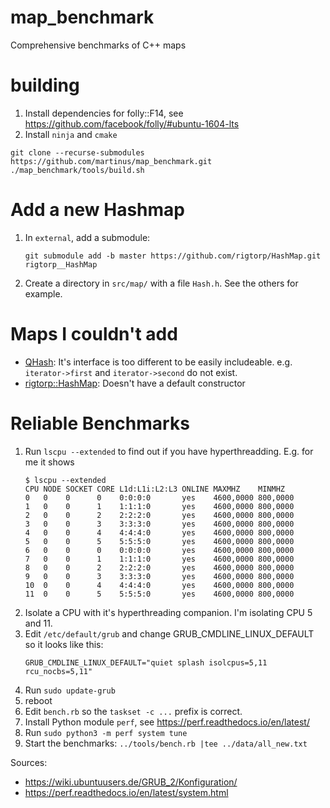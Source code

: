 # map_benchmark
Comprehensive benchmarks of C++ maps

# building

1. Install dependencies for folly::F14, see https://github.com/facebook/folly/#ubuntu-1604-lts
1. Install `ninja` and `cmake`

```
git clone --recurse-submodules https://github.com/martinus/map_benchmark.git
./map_benchmark/tools/build.sh
```

# Add a new Hashmap

1. In `external`, add a submodule:
   ```
   git submodule add -b master https://github.com/rigtorp/HashMap.git rigtorp__HashMap
   ```
2. Create a directory in `src/map/` with a file `Hash.h`. See the others for example.


# Maps I couldn't add
* [QHash](https://github.com/qt/qtbase): It's interface is too different to be easily includeable. e.g. `iterator->first` and `iterator->second` do not exist.
* [rigtorp::HashMap](https://github.com/rigtorp/HashMap): Doesn't have a default constructor


# Reliable Benchmarks

1. Run `lscpu --extended` to find out if you have hyperthreadding. E.g. for me it shows 
   ```
   $ lscpu --extended
   CPU NODE SOCKET CORE L1d:L1i:L2:L3 ONLINE MAXMHZ    MINMHZ
   0   0    0      0    0:0:0:0       yes    4600,0000 800,0000
   1   0    0      1    1:1:1:0       yes    4600,0000 800,0000
   2   0    0      2    2:2:2:0       yes    4600,0000 800,0000
   3   0    0      3    3:3:3:0       yes    4600,0000 800,0000
   4   0    0      4    4:4:4:0       yes    4600,0000 800,0000
   5   0    0      5    5:5:5:0       yes    4600,0000 800,0000
   6   0    0      0    0:0:0:0       yes    4600,0000 800,0000
   7   0    0      1    1:1:1:0       yes    4600,0000 800,0000
   8   0    0      2    2:2:2:0       yes    4600,0000 800,0000
   9   0    0      3    3:3:3:0       yes    4600,0000 800,0000
   10  0    0      4    4:4:4:0       yes    4600,0000 800,0000
   11  0    0      5    5:5:5:0       yes    4600,0000 800,0000
   ```
1. Isolate a CPU with it's hyperthreading companion. I'm isolating CPU 5 and 11.
1. Edit `/etc/default/grub` and change GRUB_CMDLINE_LINUX_DEFAULT so it looks like this:
   ```
   GRUB_CMDLINE_LINUX_DEFAULT="quiet splash isolcpus=5,11 rcu_nocbs=5,11"
   ```
1. Run `sudo update-grub`
1. reboot
1. Edit `bench.rb` so the `taskset -c ...` prefix is correct.
1. Install Python module `perf`, see https://perf.readthedocs.io/en/latest/
1. Run `sudo python3 -m perf system tune`
1. Start the benchmarks: ```../tools/bench.rb |tee ../data/all_new.txt```

Sources:
* https://wiki.ubuntuusers.de/GRUB_2/Konfiguration/
* https://perf.readthedocs.io/en/latest/system.html